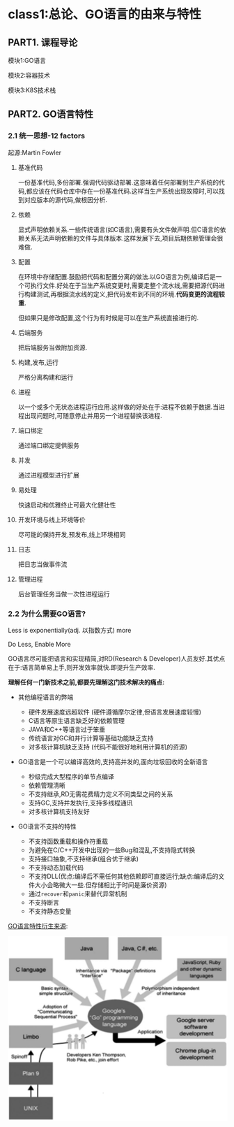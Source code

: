 # class1:总论、GO语言的由来与特性

## PART1. 课程导论

模块1:GO语言

模块2:容器技术

模块3:K8S技术栈

## PART2. GO语言特性

### 2.1 统一思想-12 factors

起源:Martin Fowler

1. 基准代码
	
	一份基准代码,多份部署.强调代码驱动部署.这意味着任何部署到生产系统的代码,都应该在代码仓库中存在一份基准代码.这样当生产系统出现故障时,可以找到对应版本的源代码,做根因分析.

2. 依赖

	显式声明依赖关系.一些传统语言(如C语言),需要有头文件做声明.但C语言的依赖关系无法声明依赖的文件与具体版本.这样发展下去,项目后期依赖管理会很难做.

3. 配置
	
	在环境中存储配置.鼓励把代码和配置分离的做法.以GO语言为例,编译后是一个可执行文件.好处在于当生产系统变更时,需要走整个流水线,需要把源代码进行构建测试,再根据流水线的定义,把代码发布到不同的环境.**代码变更的流程较重**.
	
	但如果只是修改配置,这个行为有时候是可以在生产系统直接进行的.
	
4. 后端服务

	把后端服务当做附加资源.

5. 构建,发布,运行

	严格分离构建和运行

6. 进程

	以一个或多个无状态进程运行应用.这样做的好处在于:进程不依赖于数据.当进程出现问题时,可随意停止并用另一个进程替换该进程.

7. 端口绑定

	通过端口绑定提供服务

8. 并发

	通过进程模型进行扩展

9. 易处理

	快速启动和优雅终止可最大化健壮性

10. 开发环境与线上环境等价

	尽可能的保持开发,预发布,线上环境相同

11. 日志

	把日志当做事件流

12. 管理进程

	后台管理任务当做一次性进程运行

### 2.2 为什么需要GO语言?

Less is exponentially(adj. 以指数方式) more

Do Less, Enable More

GO语言尽可能把语言和实现精简,对RD(Research & Developer)人员友好.其优点在于:语言简单易上手,则开发效率就快.即提升生产效率.

**理解任何一门新技术之前,都要先理解这门技术解决的痛点:**

- 其他编程语言的弊端
	
	- 硬件发展速度远超软件 (硬件遵循摩尔定律,但语言发展速度较慢)
	- C语言等原生语言缺乏好的依赖管理
	- JAVA和C++等语言过于笨重
	- 传统语言对GC和并行计算等基础功能缺乏支持
	- 对多核计算机缺乏支持 (代码不能很好地利用计算机的资源)

- GO语言是一个可以编译高效的,支持高并发的,面向垃圾回收的全新语言

	- 秒级完成大型程序的单节点编译
	- 依赖管理清晰
	- 不支持继承,RD无需花费精力定义不同类型之间的关系
	- 支持GC,支持并发执行,支持多线程通讯
	- 对多核计算机支持友好

- GO语言不支持的特性

	- 不支持函数重载和操作符重载
	- 为避免在C/C++开发中出现的一些Bug和混乱,不支持隐式转换
	- 支持接口抽象,不支持继承(组合优于继承)
	- 不支持动态加载代码
	- 不支持DLL(优点:编译后不需任何其他依赖即可直接运行;缺点:编译后的文件大小会略微大一些.但存储相比于时间是廉价资源)
	- 通过`recover`和`panic`来替代异常机制
	- 不支持断言
	- 不支持静态变量

[GO语言特性衍生来源](https://github.com/unknwon/the-way-to-go_ZH_CN/blob/master/eBook/01.2.md):

![GO语言特性衍生来源](./img/influences_on_go.jpg)